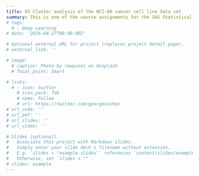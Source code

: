 ```yaml
---
title: 03 Cluster analysis of the NCI-60 cancer cell line data set
summary: This is one of the course assignments for the SAS Statistical Analysis course. Based on the complete linkage method, conducting hierarchical clustering for a data set, which was constituted by the expression data of 6,830 genes from 64 cell lines, from the National Cancer Institute (NCI). The results showed that all leukemia cell lines are classified into the 4th category, while the breast cancer cell lines are dispersed across the first three different categories.
# tags:
  # - Deep Learning
# date: '2016-04-27T00:00:00Z'

# Optional external URL for project (replaces project detail page).
# external_link: ''

# image:
  # caption: Photo by rawpixel on Unsplash
  # focal_point: Smart

# links:
  # - icon: twitter
    # icon_pack: fab
    # name: Follow
    # url: https://twitter.com/georgecushen
# url_code: ''
# url_pdf: ''
# url_slides: ''
# url_video: ''

# Slides (optional).
#   Associate this project with Markdown slides.
#   Simply enter your slide deck's filename without extension.
#   E.g. `slides = "example-slides"` references `content/slides/example-slides.md`.
#   Otherwise, set `slides = ""`.
# slides: example
---
```

